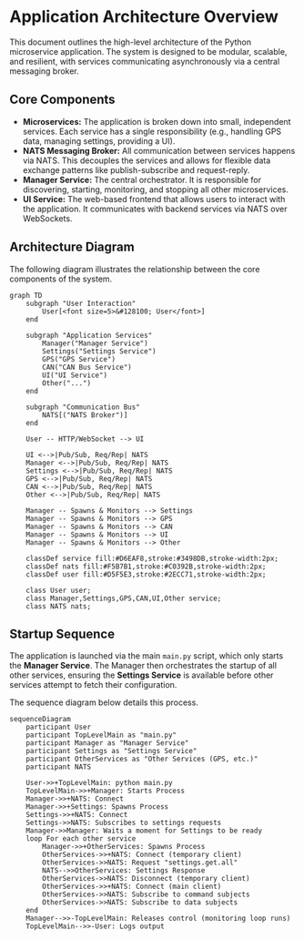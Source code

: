# Application Architecture Overview

This document outlines the high-level architecture of the Python microservice application. The system is designed to be modular, scalable, and resilient, with services communicating asynchronously via a central messaging broker.

## Core Components

-   **Microservices:** The application is broken down into small, independent services. Each service has a single responsibility (e.g., handling GPS data, managing settings, providing a UI).
-   **NATS Messaging Broker:** All communication between services happens via NATS. This decouples the services and allows for flexible data exchange patterns like publish-subscribe and request-reply.
-   **Manager Service:** The central orchestrator. It is responsible for discovering, starting, monitoring, and stopping all other microservices.
-   **UI Service:** The web-based frontend that allows users to interact with the application. It communicates with backend services via NATS over WebSockets.

## Architecture Diagram

The following diagram illustrates the relationship between the core components of the system.

```mermaid
graph TD
    subgraph "User Interaction"
        User[<font size=5>&#128100; User</font>]
    end

    subgraph "Application Services"
        Manager("Manager Service")
        Settings("Settings Service")
        GPS("GPS Service")
        CAN("CAN Bus Service")
        UI("UI Service")
        Other("...")
    end

    subgraph "Communication Bus"
        NATS[("NATS Broker")]
    end

    User -- HTTP/WebSocket --> UI

    UI <-->|Pub/Sub, Req/Rep| NATS
    Manager <-->|Pub/Sub, Req/Rep| NATS
    Settings <-->|Pub/Sub, Req/Rep| NATS
    GPS <-->|Pub/Sub, Req/Rep| NATS
    CAN <-->|Pub/Sub, Req/Rep| NATS
    Other <-->|Pub/Sub, Req/Rep| NATS

    Manager -- Spawns & Monitors --> Settings
    Manager -- Spawns & Monitors --> GPS
    Manager -- Spawns & Monitors --> CAN
    Manager -- Spawns & Monitors --> UI
    Manager -- Spawns & Monitors --> Other

    classDef service fill:#D6EAF8,stroke:#3498DB,stroke-width:2px;
    classDef nats fill:#F5B7B1,stroke:#C0392B,stroke-width:2px;
    classDef user fill:#D5F5E3,stroke:#2ECC71,stroke-width:2px;

    class User user;
    class Manager,Settings,GPS,CAN,UI,Other service;
    class NATS nats;
```

## Startup Sequence

The application is launched via the main `main.py` script, which only starts the **Manager Service**. The Manager then orchestrates the startup of all other services, ensuring the **Settings Service** is available before other services attempt to fetch their configuration.

The sequence diagram below details this process.

```mermaid
sequenceDiagram
    participant User
    participant TopLevelMain as "main.py"
    participant Manager as "Manager Service"
    participant Settings as "Settings Service"
    participant OtherServices as "Other Services (GPS, etc.)"
    participant NATS

    User->>+TopLevelMain: python main.py
    TopLevelMain->>+Manager: Starts Process
    Manager->>+NATS: Connect
    Manager->>+Settings: Spawns Process
    Settings->>+NATS: Connect
    Settings->>NATS: Subscribes to settings requests
    Manager->>Manager: Waits a moment for Settings to be ready
    loop For each other service
        Manager->>+OtherServices: Spawns Process
        OtherServices->>+NATS: Connect (temporary client)
        OtherServices->>NATS: Request "settings.get.all"
        NATS-->>OtherServices: Settings Response
        OtherServices->>NATS: Disconnect (temporary client)
        OtherServices->>+NATS: Connect (main client)
        OtherServices->>NATS: Subscribe to command subjects
        OtherServices->>NATS: Subscribe to data subjects
    end
    Manager-->>-TopLevelMain: Releases control (monitoring loop runs)
    TopLevelMain-->>-User: Logs output
```
